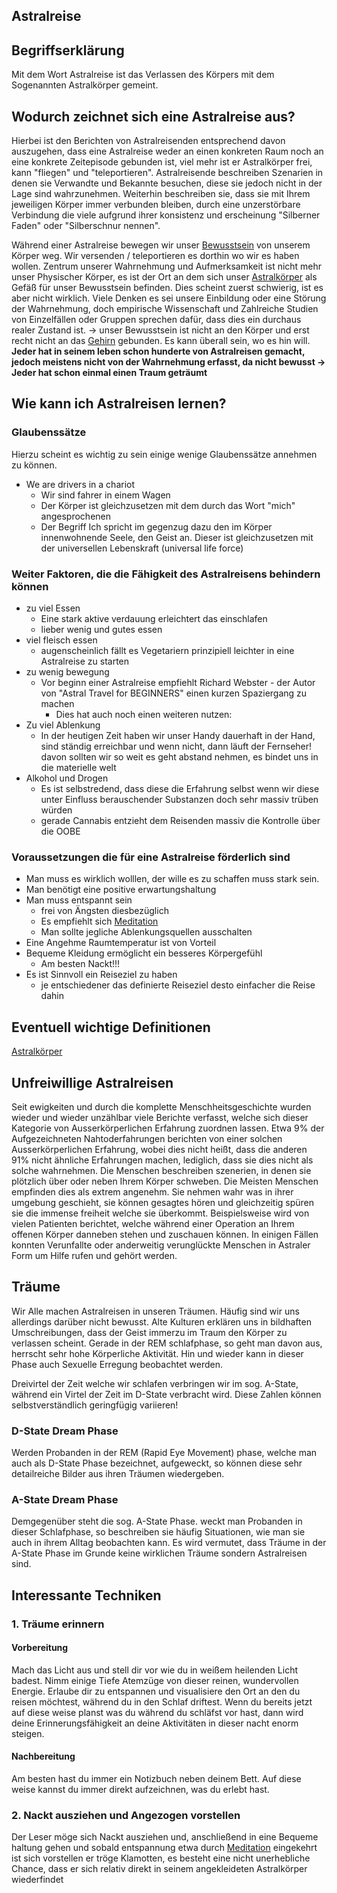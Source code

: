 ## Astralreise
## Begriffserklärung
Mit dem Wort Astralreise ist das Verlassen des Körpers mit dem Sogenannten Astralkörper gemeint.

## Wodurch zeichnet sich eine Astralreise aus?
Hierbei ist den Berichten von Astralreisenden entsprechend davon auszugehen, dass eine Astralreise weder an einen konkreten Raum noch an eine konkrete Zeitepisode gebunden ist, viel mehr ist er Astralkörper frei, kann "fliegen" und "teleportieren".
Astralreisende beschreiben Szenarien in denen sie Verwandte und Bekannte besuchen, diese sie jedoch nicht in der Lage sind wahrzunehmen. Weiterhin beschreiben sie, dass sie mit Ihrem jeweiligen Körper immer verbunden bleiben, durch eine unzerstörbare Verbindung die viele aufgrund ihrer konsistenz und erscheinung "Silberner Faden" oder "Silberschnur nennen".

Während einer Astralreise bewegen wir unser [Bewusstsein](Bewusstsein.md#Bewusstsein) von unserem Körper weg. Wir versenden / teleportieren es dorthin wo wir es haben wollen. Zentrum unserer Wahrnehmung und Aufmerksamkeit ist nicht mehr unser Physischer Körper, es ist der Ort an dem sich unser [Astralkörper](Astralkörper.md#Astralkörper) als Gefäß für unser Bewusstsein befinden.
Dies scheint zuerst schwierig, ist es aber nicht wirklich. 
Viele Denken es sei unsere Einbildung oder eine Störung der Wahrnehmung, doch empirische Wissenschaft und Zahlreiche Studien von Einzelfällen oder Gruppen sprechen dafür, dass dies ein durchaus realer Zustand ist. 
-> unser Bewusstsein ist nicht an den Körper und erst recht nicht an das [ Gehirn](../Menschlicher%20Körper/Gehirn/Gehirn.md#Das%20Gehirn) gebunden. Es kann überall sein, wo es hin will.
 **Jeder hat in seinem leben schon hunderte von Astralreisen gemacht, jedoch meistens nicht von der Wahrnehmung erfasst, da nicht bewusst -> Jeder hat schon einmal einen Traum geträumt**

 

## Wie kann ich Astralreisen lernen?
### Glaubenssätze
Hierzu scheint es wichtig zu sein einige wenige Glaubenssätze annehmen zu können.
- We are drivers in a chariot 
	- Wir sind fahrer in einem Wagen
	- Der Körper ist gleichzusetzen mit dem durch das Wort "mich" angesprochenen
	- Der Begriff Ich spricht im gegenzug dazu den im Körper innenwohnende Seele, den Geist an. Dieser ist gleichzusetzen mit der universellen Lebenskraft (universal life force)

### Weiter Faktoren, die die Fähigkeit des Astralreisens behindern können
- zu viel Essen
	- Eine stark aktive verdauung erleichtert das einschlafen
	- lieber wenig und gutes essen
- viel fleisch essen
	- augenscheinlich fällt es Vegetariern prinzipiell leichter in eine Astralreise zu starten
- zu wenig bewegung
	- Vor beginn einer Astralreise empfiehlt Richard Webster - der Autor von "Astral Travel for BEGINNERS" einen kurzen Spaziergang zu machen
		-  Dies hat auch noch einen weiteren nutzen:
- Zu viel Ablenkung
	- In der heutigen Zeit haben wir unser Handy dauerhaft in der Hand, sind ständig erreichbar und wenn nicht, dann läuft der Fernseher! davon sollten wir so weit es geht abstand nehmen, es bindet uns in die materielle welt 
- Alkohol und Drogen
	- Es ist selbstredend, dass diese die Erfahrung selbst wenn wir diese unter Einfluss berauschender Substanzen doch sehr massiv trüben würden
	- gerade Cannabis entzieht dem Reisenden massiv die Kontrolle über die OOBE

### Voraussetzungen die für eine Astralreise förderlich sind
- Man muss es wirklich wolllen, der wille es zu schaffen muss stark sein.
- Man benötigt eine positive erwartungshaltung
- Man muss entspannt sein
	- frei von Ängsten diesbezüglich
	- Es empfiehlt sich [Meditation](../Heilansätze/Meditation.md#Meditation)
	- Man sollte jegliche Ablenkungsquellen ausschalten
- Eine Angehme Raumtemperatur ist von Vorteil
- Bequeme Kleidung ermöglicht ein besseres Körpergefühl
	- Am besten Nackt!!!
- Es ist Sinnvoll ein Reiseziel zu haben
	- je entschiedener das definierte Reiseziel desto einfacher die Reise dahin

## Eventuell wichtige Definitionen
[Astralkörper](Astralkörper.md#Astralkörper)


## Unfreiwillige Astralreisen
Seit ewigkeiten und durch die komplette Menschheitsgeschichte wurden wieder und wieder unzählbar viele Berichte verfasst, welche sich dieser Kategorie von Ausserkörperlichen Erfahrung zuordnen lassen.
Etwa 9% der Aufgezeichneten Nahtoderfahrungen berichten von einer solchen Ausserkörperlichen Erfahrung, wobei dies nicht heißt, dass die anderen 91% nicht ähnliche Erfahrungen machen, lediglich, dass sie dies nicht als solche wahrnehmen.
Die Menschen beschreiben szenerien, in denen sie plötzlich über oder neben Ihrem Körper schweben.
Die Meisten Menschen empfinden dies als extrem angenehm.
Sie nehmen wahr was in ihrer umgebung geschieht, sie können gesagtes hören und gleichzeitig spüren sie die immense freiheit welche sie überkommt.
Beispielsweise wird von vielen Patienten berichtet, welche während einer Operation an Ihrem offenen Körper danneben stehen und zuschauen können.
In einigen Fällen konnten Verunfallte oder anderweitig verunglückte Menschen in Astraler Form um Hilfe rufen und gehört werden.

## Träume
Wir Alle machen Astralreisen in unseren Träumen. Häufig sind wir uns allerdings darüber nicht bewusst.
Alte Kulturen erklären uns in bildhaften Umschreibungen, dass der Geist immerzu im Traum den Körper zu verlassen scheint.
Gerade in der REM schlafphase, so geht man davon aus, herrscht sehr hohe Körperliche Aktivität. Hin und wieder kann in dieser Phase auch Sexuelle Erregung beobachtet werden. 

Dreivirtel der Zeit welche wir schlafen verbringen wir im sog. A-State, während ein Virtel der Zeit im D-State verbracht wird. Diese Zahlen können selbstverständlich geringfügig variieren!

### D-State Dream Phase
Werden Probanden in der REM (Rapid Eye Movement) phase, welche man auch als D-State Phase bezeichnet, aufgeweckt, so können diese sehr detailreiche Bilder aus ihren Träumen wiedergeben.
### A-State Dream Phase
Demgegenüber steht die sog. A-State Phase. weckt man Probanden in dieser Schlafphase, so beschreiben sie häufig Situationen, wie man sie auch in ihrem Alltag beobachten kann. Es wird vermutet, dass Träume in der A-State Phase im Grunde keine wirklichen Träume sondern Astralreisen sind.





## Interessante Techniken
### 1. Träume erinnern
#### Vorbereitung
Mach das Licht aus und stell dir vor wie du in weißem heilenden Licht badest. Nimm einige Tiefe Atemzüge von dieser reinen, wundervollen Energie. Erlaube dir zu entspannen und visualisiere den Ort an den du reisen möchtest, während du in den Schlaf driftest. Wenn du bereits jetzt auf diese weise planst was du während du schläfst vor hast, dann wird deine Erinnerungsfähigkeit an deine Aktivitäten in dieser nacht enorm steigen.

#### Nachbereitung
Am besten hast du immer ein Notizbuch neben deinem Bett. Auf diese weise kannst du immer direkt aufzeichnen, was du erlebt hast.



### 2. Nackt ausziehen und Angezogen vorstellen
Der Leser möge sich Nackt ausziehen und, anschließend in eine Bequeme haltung gehen und sobald entspannung etwa durch [Meditation](../Heilansätze/Meditation.md#Meditation) eingekehrt ist sich vorstellen er tröge Klamotten, es besteht eine nicht unerhebliche Chance, dass er sich relativ direkt in seinem angekleideten Astralkörper wiederfindet